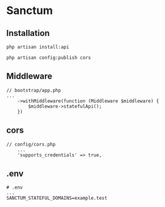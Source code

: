 # Sanctum

## Installation

```
php artisan install:api

php artisan config:publish cors
```

## Middleware

```
// bootstrap/app.php
...
    ->withMiddleware(function (Middleware $middleware) {
        $middleware->statefulApi();
    })
```

## cors

```
// config/cors.php
    ...
    'supports_credentials' => true,
```

## .env

```
# .env
...
SANCTUM_STATEFUL_DOMAINS=example.test
```
